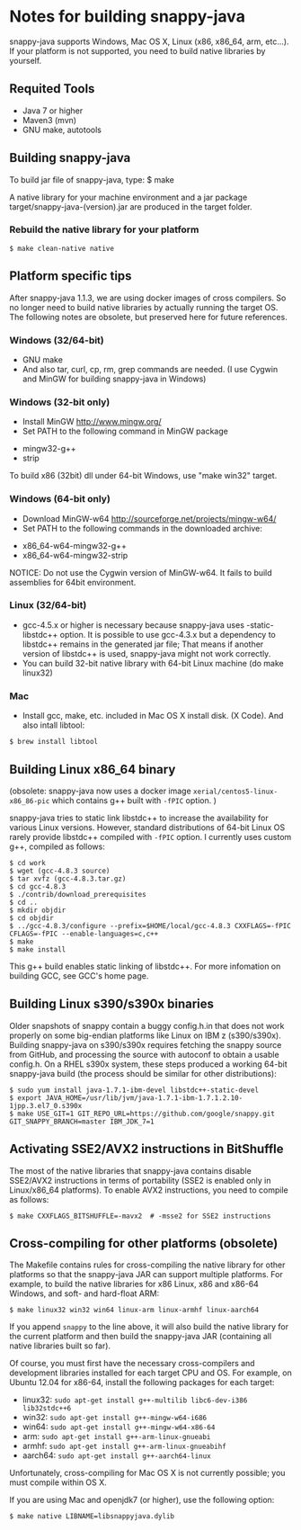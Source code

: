 # Notes for building snappy-java

snappy-java supports Windows, Mac OS X, Linux (x86, x86_64, arm, etc...). If your platform is not supported, you need to build native libraries by yourself.
 
## Requited Tools
 - Java 7 or higher
 - Maven3 (mvn)
 - GNU make, autotools


## Building snappy-java

To build jar file of snappy-java, type:
$ make 

A native library for your machine environment and a jar package target/snappy-java-(version).jar are produced in the target folder.


### Rebuild the native library for your platform
```
$ make clean-native native
```

## Platform specific tips

After snappy-java 1.1.3, we are using docker images of cross compilers. So no longer need to build native libraries by actually running the target OS.
The following notes are obsolete, but preserved here for future references.

### Windows (32/64-bit)
* GNU make 
* And also tar, curl, cp, rm, grep commands are needed. (I use Cygwin and MinGW for building snappy-java in Windows)

### Windows (32-bit only)
* Install MinGW http://www.mingw.org/
* Set PATH to the following command in MinGW package
 - mingw32-g++
 - strip

To build x86 (32bit) dll under 64-bit Windows, use "make win32" target.

### Windows (64-bit only)
* Download MinGW-w64 http://sourceforge.net/projects/mingw-w64/ 
* Set PATH to the following commands in the downloaded archive: 
 - x86_64-w64-mingw32-g++
 - x86_64-w64-mingw32-strip

NOTICE: Do not use the Cygwin version of MinGW-w64. It fails to build assemblies for 64bit environment.

### Linux (32/64-bit)
* gcc-4.5.x or higher is necessary because snappy-java uses -static-libstdc++ option. It is possible to use gcc-4.3.x but a dependency to libstdc++ remains in the generated jar file; That means if another version of libstdc++ is used, snappy-java might not work correctly.
* You can build 32-bit native library with 64-bit Linux machine (do make linux32)

### Mac
* Install gcc, make, etc. included in Mac OS X install disk. (X Code). And also intall libtool:
```
$ brew install libtool
```

## Building Linux x86\_64 binary 

(obsolete: snappy-java now uses a docker image `xerial/centos5-linux-x86_86-pic` which contains g++ built with `-fPIC` option. )

snappy-java tries to static link libstdc++ to increase the availability for various Linux versions. However, standard distributions of 64-bit Linux OS rarely provide libstdc++ compiled with `-fPIC` option. I currently uses custom g++, compiled as follows:

```
$ cd work
$ wget (gcc-4.8.3 source)
$ tar xvfz (gcc-4.8.3.tar.gz)
$ cd gcc-4.8.3
$ ./contrib/download_prerequisites
$ cd ..
$ mkdir objdir
$ cd objdir
$ ../gcc-4.8.3/configure --prefix=$HOME/local/gcc-4.8.3 CXXFLAGS=-fPIC CFLAGS=-fPIC --enable-languages=c,c++
$ make
$ make install
```

This g++ build enables static linking of libstdc++. For more infomation on building GCC, see GCC's home page.

## Building Linux s390/s390x binaries

Older snapshots of snappy contain a buggy config.h.in that does not work properly on some big-endian platforms like Linux on IBM z (s390/s390x). Building snappy-java on s390/s390x requires fetching the snappy source from GitHub, and processing the source with autoconf to obtain a usable config.h. On a RHEL s390x system, these steps produced a working 64-bit snappy-java build (the process should be similar for other distributions):

	$ sudo yum install java-1.7.1-ibm-devel libstdc++-static-devel
	$ export JAVA_HOME=/usr/lib/jvm/java-1.7.1-ibm-1.7.1.2.10-1jpp.3.el7_0.s390x
	$ make USE_GIT=1 GIT_REPO_URL=https://github.com/google/snappy.git GIT_SNAPPY_BRANCH=master IBM_JDK_7=1

## Activating SSE2/AVX2 instructions in BitShuffle

The most of the native libraries that snappy-java contains disable SSE2/AVX2 instructions in terms of portability (SSE2 is enabled only in Linux/x86_64 platforms). To enable AVX2 instructions, you need to compile as follows:

	$ make CXXFLAGS_BITSHUFFLE=-mavx2  # -msse2 for SSE2 instructions

## Cross-compiling for other platforms (obsolete)
The Makefile contains rules for cross-compiling the native library for other platforms so that the snappy-java JAR can support multiple platforms. For example, to build the native libraries for x86 Linux, x86 and x86-64 Windows, and soft- and hard-float ARM:

    $ make linux32 win32 win64 linux-arm linux-armhf linux-aarch64

If you append `snappy` to the line above, it will also build the native library for the current platform and then build the snappy-java JAR (containing all native libraries built so far).

Of course, you must first have the necessary cross-compilers and development libraries installed for each target CPU and OS. For example, on Ubuntu 12.04 for x86-64, install the following packages for each target:

  * linux32: `sudo apt-get install g++-multilib libc6-dev-i386 lib32stdc++6`
  * win32: `sudo apt-get install g++-mingw-w64-i686`
  * win64: `sudo apt-get install g++-mingw-w64-x86-64`
  * arm: `sudo apt-get install g++-arm-linux-gnueabi`
  * armhf: `sudo apt-get install g++-arm-linux-gnueabihf`
  * aarch64: `sudo apt-get install g++-aarch64-linux`

Unfortunately, cross-compiling for Mac OS X is not currently possible; you must compile within OS X.

If you are using Mac and openjdk7 (or higher), use the following option:

    $ make native LIBNAME=libsnappyjava.dylib


